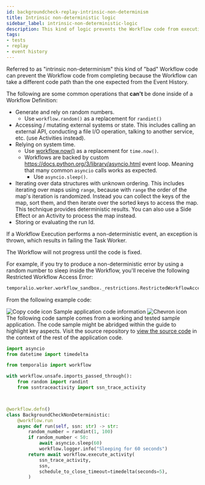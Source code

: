 ```yaml
---
id: backgroundcheck-replay-intrinsic-non-determinism
title: Intrinsic non-deterministic logic
sidebar_label: intrinsic-non-deterministic-logic
description: This kind of logic prevents the Workflow code from executing to completion because the Workflow can take a different code path than the one expected from the Event History.
tags:
- tests
- replay
- event history
---
```


<!-- DO NOT EDIT THIS FILE DIRECTLY.
THIS FILE IS GENERATED from https://github.com/temporalio/documentation-samples-python/blob/replay-tests/backgroundcheck_replay/backgroundcheck_non_deterministic_code_dacx.py. -->

Referred to as "intrinsic non-determinism" this kind of "bad" Workflow code can prevent the Workflow code from completing because the Workflow can take a different code path than the one expected from the Event History.

The following are some common operations that **can't** be done inside of a Workflow Definition:

- Generate and rely on random numbers.
  - Use `workflow.random()` as a replacement for `randint()`
- Accessing / mutating external systems or state.
  This includes calling an external API, conducting a file I/O operation, talking to another service, etc. (use Activities instead).
- Relying on system time.
  - Use [workflow.now()](https://python.temporal.io/temporalio.workflow.html#now) as a replacement for `time.now()`.
  - Workflows are backed by custom https://docs.python.org/3/library/asyncio.html event loop. Meaning that many common `asyncio` calls works as expected.
    - Use `asyncio.sleep()`.
- Iterating over data structures with unknown ordering.
  This includes iterating over maps using `range`, because with `range` the order of the map's iteration is randomized.
  Instead you can collect the keys of the map, sort them, and then iterate over the sorted keys to access the map.
  This technique provides deterministic results.
  You can also use a Side Effect or an Activity to process the map instead.
- Storing or evaluating the run Id.

If a Workflow Execution performs a non-deterministic event, an exception is thrown, which results in failing the Task Worker.

The Workflow will not progress until the code is fixed.

For example, if you try to produce a non-deterministic error by using a random number to sleep inside the Workflow, you'll receive the following Restricted Workflow Access Error:

```python
temporalio.worker.workflow_sandbox._restrictions.RestrictedWorkflowAccessError:
```

From the following example code:

<div class="copycode-notice-container"><div class="copycode-notice"><img data-style="copycode-icon" src="/icons/copycode.png" alt="Copy code icon" /> Sample application code information <img id="i-f8f6f12f-47f3-4c47-97b3-b72574fda335" data-event="clickable-copycode-info" data-style="chevron-icon" src="/icons/chevron.png" alt="Chevron icon" /></div><div id="copycode-info-f8f6f12f-47f3-4c47-97b3-b72574fda335" class="copycode-info">The following code sample comes from a working and tested sample application. The code sample might be abridged within the guide to highlight key aspects. Visit the source repository to <a href="https://github.com/temporalio/documentation-samples-python/blob/replay-tests/backgroundcheck_replay/backgroundcheck_non_deterministic_code_dacx.py">view the source code</a> in the context of the rest of the application code.</div></div>

```python
import asyncio
from datetime import timedelta

from temporalio import workflow

with workflow.unsafe.imports_passed_through():
    from random import randint
    from ssntraceactivity import ssn_trace_activity



@workflow.defn()
class BackgroundCheckNonDeterministic:
    @workflow.run
    async def run(self, ssn: str) -> str:
        random_number = randint(1, 100)
        if random_number < 50:
            await asyncio.sleep(60)
            workflow.logger.info("Sleeping for 60 seconds")
        return await workflow.execute_activity(
            ssn_trace_activity,
            ssn,
            schedule_to_close_timeout=timedelta(seconds=5),
        )
```
